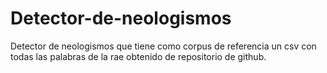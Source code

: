 # Detector-de-neologismos
Detector de neologismos que tiene como corpus de referencia un csv con todas las palabras de la rae obtenido de repositorio de github.
